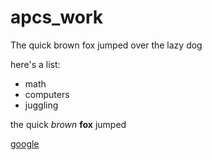 # apcs_work

The quick brown fox jumped over the lazy dog

here's a list:
- math
- computers
- juggling

the quick _brown_ __fox__ jumped

[google](http://google.com)
